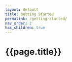 ```yaml
---
layout: default
title: Getting Started
permalink: /getting-started/
nav_order: 2
has_children: true
---
```


# {{page.title}}
